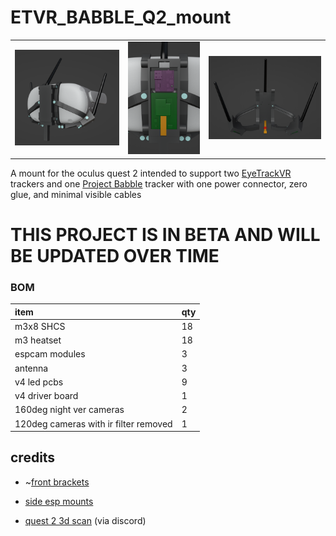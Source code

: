 # ETVR_BABBLE_Q2_mount

| | | |
| :---: | :---: | :---: |
| ![whole_system](./images/whole%20system.png) | ![electronics box](./images/electronics%20box.png) | ![back](./images/back.png) |

A mount for the oculus quest 2 intended to support two [EyeTrackVR](https://github.com/EyeTrackVR/EyeTrackVR) trackers and one [Project Babble](https://github.com/SummerSigh/ProjectBabble) tracker with one power connector, zero glue, and minimal visible cables

# THIS PROJECT IS IN BETA AND WILL BE UPDATED OVER TIME


### BOM

| item                                               | qty |
| :---                                               | :---         |
| m3x8 SHCS                                          | 18           |
| m3 heatset                                         | 18           |
| espcam modules                                     | 3            |
| antenna                                            | 3            |
| v4 led pcbs                                        | 9            |
| v4 driver board                                    | 1            |
| 160deg night ver cameras                           | 2            |
| 120deg  cameras with ir filter removed             | 1            |

## credits

- ~[front brackets](https://github.com/EyeTrackVR/EyeTrackVR-Hardware/tree/main/3d_Printed_Mounts/Quest_2/Prohurtz)

- [side esp mounts](!https://github.com/EyeTrackVR/EyeTrackVR-Hardware/tree/main/3d_Printed_Mounts/Quest_2/Arkfall)

- [quest 2 3d scan](!https://github.com/RedHawk989) (via discord)
